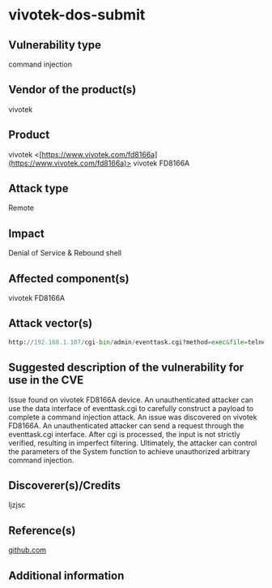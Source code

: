 # vivotek-dos-submit

## Vulnerability type

command injection  

## Vendor of the product(s)

vivotek

## Product

vivotek
<[https://www.vivotek.com/fd8166a](https://www.vivotek.com/fd8166a)>
vivotek FD8166A

## Attack type

Remote

## Impact

Denial of Service & Rebound shell

## Affected component(s)

vivotek FD8166A

## Attack vector(s)

```python
http://192.168.1.107/cgi-bin/admin/eventtask.cgi?method=exec&file=telnetd%20-p%208999
```

## Suggested description of the vulnerability for use in the CVE

Issue found on vivotek FD8166A device. An unauthenticated attacker can use the data interface of eventtask.cgi to carefully construct a payload to complete a command injection attack. An issue was discovered on vivotek FD8166A. An unauthenticated attacker can send a request through the eventtask.cgi interface. After cgi is processed, the input is not strictly verified, resulting in imperfect filtering. Ultimately, the attacker can control the parameters of the System function to achieve unauthorized arbitrary command injection.

## Discoverer(s)/Credits

ljzjsc

## Reference(s)

[github.com](https://github.com/cwh031600/vivotek/blob/main/vivotek-FD8166A-eventtask-dos/vivotek-FD8166A-eventtask-analysis.md)

## Additional information
